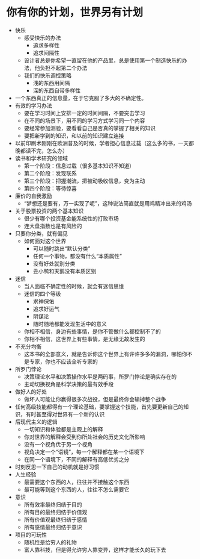 # 你有你的计划，世界另有计划

- 快乐
  - 感受快乐的办法
    - 追求多样性
    - 追求间隔性
  - 设计者总是你希望一直留在他的产品里，总是使用第一个制造快乐的办法，他负担不起第二个办法
  - 我们的快乐调控策略
    - 浅的东西用间隔
    - 深的东西自带多样性
- 一个东西真正的信息量，在于它克服了多大的不确定性。
- 有效的学习办法
  - 要在学习时间上安排一定的时间间隔，不要突击学习
  - 在不同的场景下，用不同的学习方式学习同一个内容
  - 要经常参加测验，要看看自己是否真的掌握了相关的知识
  - 要把新学到的知识，和以前的知识建立连接
- 以前印刷术刚刚在欧洲普及的时候，学者担心信息过载（这么多的书，一天都晚都读不完，怎么办）
- 读书和学术研究的领域
  - 第一个阶段：信息过载（很多基本知识不知道）
  - 第二个阶段：发现联系
  - 第三个阶段：把握潮流，把被动吸收信息，变为主动
  - 第四个阶段：等待惊喜
- 廉价的自我激励
  - “梦想还是要有，万一实现了呢”，这种说法简直就是用鸡精冲出来的鸡汤
- 关于股票投资的两个基本知识
  - 很少有哪个投资基金能系统性的打败市场
  - 连大盘指数也是有风险的
- 只要你分类，就有偏见
  - 如何面对这个世界
    - 可以随时跳出“默认分类”
    - 任何一个事物，都没有什么“本质属性”
    - 没有好处就别分类
    - 丑小鸭和天鹅没有本质区别
- 迷信
  - 当人面临不确定性的时候，就会有迷信思维
  - 迷信的四个等级
    - 求神保佑
    - 追求好运气
    - 阴谋论
    - 随时随地都能发现生活中的意义
  - 你相不相信，身边有些事情，是你不管做什么都控制不了的
  - 你相不相信，这世界上有些事情，是无缘无故发生的
- 不充分均衡
  - 这本书的全部意义，就是告诉你这个世界上有许许多多的漏洞，哪怕你不是专家，你也不应该全听专家的
- 所罗门悖论
  - 决策理论水平和决策操作水平是两码事，所罗门悖论是确实存在的
  - 主动切换视角是科学决策的最有效手段
- 做好人的好处
  - 做坏人可能让你赢得很多次战役，但是最终你会输掉整个战争
- 任何高级技能都得有一个理论基础，要掌握这个技能，首先要更新自己的知识，有时甚至得对世界有一个新的认识
- 后现代主义的逻辑
  - 一切知识和体验都是主观上的解释
  - 你对世界的解释会受到你所处社会的历史文化所影响
  - 没有一个视角优于另一个视角
  - 视角决定一个“语镜”，每一个解释都在某一个语境下
  - 在同一个语境下，不同的解释有高低优劣之分
- 时刻反思一下自己的动机就是好习惯
- 人生经验
  - 最需要这个东西的人，往往并不接触这个东西
  - 最可能等到这个东西的人，往往不怎么需要它
- 意识
  - 所有效率最终归结于目的
  - 所有目的最终归结于价值观
  - 所有价值观最终归结于感情
  - 所有感情最终归结于意识
- 项目的可玩性
  - 随机性是给穷人的礼物
  - 富人靠科技，但是得允许穷人靠变异，这样才能长久的玩下去